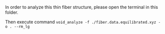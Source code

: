 In order to analyze this thin fiber structure, please open the terminal in this folder. 

Then execute command `void_analyze -f ./fiber.data.equilibrated.xyz -o . --rm_lg`